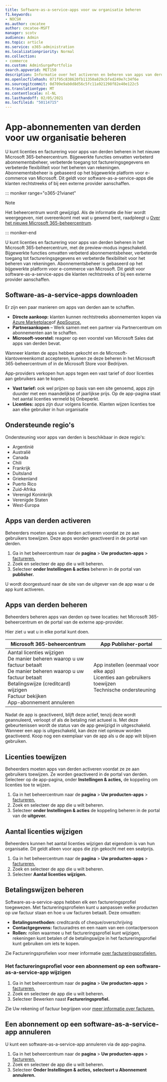 ```yaml
---
title: Software-as-a-service-apps voor uw organisatie beheren
f1.keywords:
- NOCSH
ms.author: cmcatee
author: cmcatee-MSFT
manager: scotv
audience: Admin
ms.topic: article
ms.service: o365-administration
ms.localizationpriority: Normal
ms.collection:
- commerce
ms.custom: AdminSurgePortfolio
search.appverid: MET150
description: Informatie over het activeren en beheren van apps van derden in het Microsoft 365-beheercentrum.
ms.openlocfilehash: 071f95c838620fb11350a829cbfed249e7c34f6e
ms.sourcegitcommit: 0d709e9ab0d8d56c5fc11a921298f82e40e122c5
ms.translationtype: MT
ms.contentlocale: nl-NL
ms.lasthandoff: 02/05/2021
ms.locfileid: "50114715"
---
```

# <a name="manage-third-party-app-subscriptions-for-your-organization"></a>App-abonnementen van derden voor uw organisatie beheren

U kunt licenties en facturering voor apps van derden beheren in het nieuwe Microsoft 365-beheercentrum. Bijgewerkte functies omvatten verbeterd abonnementsbeheer, verbeterde toegang tot factureringsgegevens en verbeterde flexibiliteit voor het beheren van rekeningen. Abonnementsbeheer is gebaseerd op het bijgewerkte platform voor e-commerce van Microsoft. Dit geldt voor software-as-a-service-apps die klanten rechtstreeks of bij een externe provider aanschaffen.

::: moniker range="o365-21vianet"

> [!NOTE]
> Het beheercentrum wordt gewijzigd. Als de informatie die hier wordt weergegeven, niet overeenkomt met wat u gewend bent, raadpleegt u [Over het nieuwe Microsoft 365-beheercentrum](https://docs.microsoft.com/microsoft-365/admin/microsoft-365-admin-center-preview?view=o365-21vianet&preserve-view=true).

::: moniker-end

U kunt licenties en facturering voor apps van derden beheren in het Microsoft 365-beheercentrum, met de preview-modus ingeschakeld. Bijgewerkte functies omvatten verbeterd abonnementsbeheer, verbeterde toegang tot factureringsgegevens en verbeterde flexibiliteit voor het beheren van rekeningen. Abonnementsbeheer is gebaseerd op het bijgewerkte platform voor e-commerce van Microsoft. Dit geldt voor software-as-a-service-apps die klanten rechtstreeks of bij een externe provider aanschaffen.


## <a name="how-to-get-software-as-a-service-apps"></a>Software-as-a-service-apps downloaden

Er zijn een paar manieren om apps van derden aan te schaffen.

- **Directe aankoop:** klanten kunnen rechtstreeks abonnementen kopen via [Azure Marketplace](https://azuremarketplace.microsoft.com/marketplace/)of [AppSource.](https://www.appsource.com/)
- **Partneraankopen** – Werk samen met een partner via Partnercentrum om abonnementen aan te schaffen.
- **Microsoft-voorstel:** reageer op een voorstel van Microsoft Sales dat apps van derden bevat.

Wanneer klanten de apps hebben gekocht en de Microsoft-klantovereenkomst accepteren, kunnen ze deze beheren in het Microsoft 365-beheercentrum of in de Microsoft Store voor Bedrijven.

App-providers verkopen hun apps tegen een vast tarief of door licenties aan gebruikers aan te kopen.

- **Vast tarief:** ook wel prijzen op basis van een site genoemd, apps zijn duurder met een maandelijkse of jaarlijkse prijs. Op de app-pagina staat het aantal licenties vermeld bij Onbeperkt.
- **Licenties:** apps zijn duur volgens licentie. Klanten wijzen licenties toe aan elke gebruiker in hun organisatie

## <a name="supported-regions"></a>Ondersteunde regio's

Ondersteuning voor apps van derden is beschikbaar in deze regio's:

- Argentinië
- Australië
- Canada
- Chili
- Frankrijk
- Duitsland
- Griekenland
- Puerto Rico
- Zuid-Afrika
- Verenigd Koninkrijk
- Verenigde Staten
- West-Europa

## <a name="activate-third-party-apps"></a>Apps van derden activeren

Beheerders moeten apps van derden activeren voordat ze ze aan gebruikers toewijzen. Deze apps worden geactiveerd in de portal van derden.

1. Ga in het beheercentrum naar de **pagina**  >  **Uw producten-apps**  >  <a href="https://go.microsoft.com/fwlink/p/?linkid=2125823" target="_blank">factureren.</a>
2. Zoek en selecteer de app die u wilt beheren.
3. Selecteer **onder Instellingen & acties** beheren in de portal van **publisher.**

U wordt doorgestuurd naar de site van de uitgever van de app waar u de app kunt activeren.

## <a name="manage-third-party-apps"></a>Apps van derden beheren

Beheerders beheren apps van derden op twee locaties: het Microsoft 365-beheercentrum en de portal van de externe app-provider.

Hier ziet u wat u in elke portal kunt doen.

| Microsoft 365-beheercentrum | App Publisher-portal |
| --- | --- |
| Aantal licenties wijzigen <br> De manier beheren waarop u uw factuur betaalt <br> De manier beheren waarop u uw factuur betaalt <br> Betalingswijze (creditcard) wijzigen <br> Factuur bekijken <br> App-abonnement annuleren | App instellen (eenmaal voor elke app) <br> Licenties aan gebruikers toewijzen <br> Technische ondersteuning |

Nadat de app is geactiveerd, blijft deze actief, tenzij deze wordt geannuleerd, verloopt of als de betaling niet actueel is. Met deze gebeurtenissen wordt de status van de app gewijzigd in uitgeschakeld. Wanneer een app is uitgeschakeld, kan deze niet opnieuw worden geactiveerd. Koop nog een exemplaar van de app als u de app wilt blijven gebruiken.

## <a name="assign-licenses"></a>Licenties toewijzen

Beheerders moeten apps van derden activeren voordat ze ze aan gebruikers toewijzen. Ze worden geactiveerd in de portal van derden. Selecteer op de app-pagina, onder **Instellingen & acties,** de koppeling om licenties toe te wijzen.

1. Ga in het beheercentrum naar de **pagina**  >  **Uw producten-apps**  >  <a href="https://go.microsoft.com/fwlink/p/?linkid=2125823" target="_blank">factureren.</a>
2. Zoek en selecteer de app die u wilt beheren.
3. Selecteer **onder Instellingen & acties** de koppeling beheren in de portal van de **uitgever.**

## <a name="change-license-quantity"></a>Aantal licenties wijzigen

Beheerders kunnen het aantal licenties wijzigen dat eigendom is van hun organisatie. Dit geldt alleen voor apps die zijn gekocht met een seatprijs.

1. Ga in het beheercentrum naar de **pagina**  >  **Uw producten-apps**  >  <a href="https://go.microsoft.com/fwlink/p/?linkid=2125823" target="_blank">factureren.</a>
2. Zoek en selecteer de app die u wilt beheren.
3. Selecteer **Aantal licenties wijzigen.**

## <a name="manage-payment-methods"></a>Betalingswijzen beheren

Software-as-a-service-apps hebben elk een factureringsprofiel toegewezen. Met factureringsprofielen kunt u aanpassen welke producten op uw factuur staan en hoe u uw facturen betaalt. Deze omvatten:

- **Betalingsmethoden:** creditcards of cheque/overschrijving
- **Contactgegevens:** factuuradres en een naam van een contactpersoon
- **Rollen:** rollen waarmee u het factureringsprofiel kunt wijzigen, rekeningen kunt betalen of de betalingswijze in het factureringsprofiel kunt gebruiken om iets te kopen.

Zie Factureringsprofielen voor meer informatie [over factureringsprofielen.](https://docs.microsoft.com/microsoft-store/billing-profile)

### <a name="change-the-billing-profile-on-a-software-as-a-service-app-subscription"></a>Het factureringsprofiel voor een abonnement op een software-as-a-service-app wijzigen

1. Ga in het beheercentrum naar de **pagina**  >  **Uw producten-apps**  >  <a href="https://go.microsoft.com/fwlink/p/?linkid=2125823" target="_blank">factureren.</a>
2. Zoek en selecteer de app die u wilt beheren.
3. Selecteer Bewerken naast **Factureringsprofiel.** 

Zie Uw rekening of factuur begrijpen voor [meer informatie over facturen.](billing-and-payments/understand-your-invoice.md)

## <a name="cancel-a-software-as-a-service-app-subscription"></a>Een abonnement op een software-as-a-service-app annuleren

U kunt een software-as-a-service-app annuleren via de app-pagina.

1. Ga in het beheercentrum naar de **pagina**  >  **Uw producten-apps**  >  <a href="https://go.microsoft.com/fwlink/p/?linkid=2125823" target="_blank">factureren.</a>
2. Zoek en selecteer de app die u wilt beheren.
3. Selecteer **Onder Instellingen & acties,** **selecteert u Abonnement annuleren.**